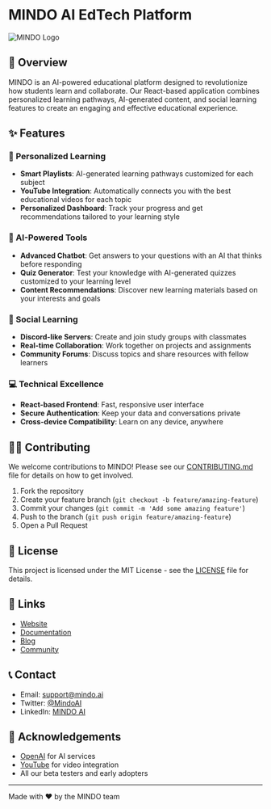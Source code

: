 # MINDO AI EdTech Platform

![MINDO Logo](https://via.placeholder.com/150x150)

## 🚀 Overview

MINDO is an AI-powered educational platform designed to revolutionize how students learn and collaborate. Our React-based application combines personalized learning pathways, AI-generated content, and social learning features to create an engaging and effective educational experience.

## ✨ Features

### 🎯 Personalized Learning
- **Smart Playlists**: AI-generated learning pathways customized for each subject
- **YouTube Integration**: Automatically connects you with the best educational videos for each topic
- **Personalized Dashboard**: Track your progress and get recommendations tailored to your learning style

### 🤖 AI-Powered Tools
- **Advanced Chatbot**: Get answers to your questions with an AI that thinks before responding
- **Quiz Generator**: Test your knowledge with AI-generated quizzes customized to your learning level
- **Content Recommendations**: Discover new learning materials based on your interests and goals

### 👥 Social Learning
- **Discord-like Servers**: Create and join study groups with classmates
- **Real-time Collaboration**: Work together on projects and assignments
- **Community Forums**: Discuss topics and share resources with fellow learners

### 💻 Technical Excellence
- **React-based Frontend**: Fast, responsive user interface
- **Secure Authentication**: Keep your data and conversations private
- **Cross-device Compatibility**: Learn on any device, anywhere

## 👨‍💻 Contributing

We welcome contributions to MINDO! Please see our [CONTRIBUTING.md](CONTRIBUTING.md) file for details on how to get involved.

1. Fork the repository
2. Create your feature branch (`git checkout -b feature/amazing-feature`)
3. Commit your changes (`git commit -m 'Add some amazing feature'`)
4. Push to the branch (`git push origin feature/amazing-feature`)
5. Open a Pull Request

## 📜 License

This project is licensed under the MIT License - see the [LICENSE](LICENSE) file for details.

## 🔗 Links

- [Website](https://mindo.ai)
- [Documentation](https://docs.mindo.ai)
- [Blog](https://blog.mindo.ai)
- [Community](https://community.mindo.ai)

## 📞 Contact

- Email: support@mindo.ai
- Twitter: [@MindoAI](https://twitter.com/MindoAI)
- LinkedIn: [MINDO AI](https://linkedin.com/company/mindo-ai)

## 🙏 Acknowledgements

- [OpenAI](https://openai.com/) for AI services
- [YouTube](https://developers.google.com/youtube) for video integration
- All our beta testers and early adopters

---

Made with ❤️ by the MINDO team
